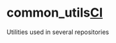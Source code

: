 # common_utils[CI](https://github.com/rafelafrance/common_utils/workflows/CI/badge.svg)
Utilities used in several repositories
